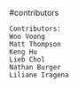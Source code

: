#contributors
```
Contributors:
Woo Voong
Matt Thompson
Keng Hu
Lieb Chol
Nathan Burger
Liliane Iragena
```
